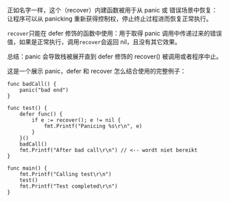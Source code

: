 正如名字一样，这个（recover）内建函数被用于从 panic 或 错误场景中恢复：让程序可以从 panicking 重新获得控制权，停止终止过程进而恢复正常执行。

`recover`只能在 defer 修饰的函数中使用：用于取得 panic 调用中传递过来的错误值，如果是正常执行，调用`recover`会返回 nil，且没有其它效果。

总结：panic 会导致栈被展开直到 defer 修饰的 recover\(\) 被调用或者程序中止。

这是一个展示 panic，defer 和 recover 怎么结合使用的完整例子：

```
func badCall() {
    panic("bad end")
}

func test() {
    defer func() {
        if e := recover(); e != nil {
            fmt.Printf("Panicing %s\r\n", e)
        }
    }()
    badCall()
    fmt.Printf("After bad call\r\n") // <-- wordt niet bereikt
}

func main() {
    fmt.Printf("Calling test\r\n")
    test()
    fmt.Printf("Test completed\r\n")
}
```



